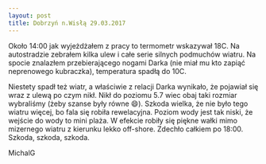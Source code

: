 ```yaml
---
layout: post
title: Dobrzyń n.Wisłą 29.03.2017
---
```


Około 14:00 jak wyjeżdżałem z pracy to termometr wskazywał 18C. Na autostradzie zebrałem kilka ulew i całe serie silnych podmuchów wiatru. Na spocie znalazłem przebierającego nogami Darka (nie miał mu kto zapiąć neprenowego kubraczka), temperatura spadłą do 10C. 

Niestety spadł też wiatr, a właściwie z relacji Darka wynikało, że pojawiał się wraz z ulewą po czym nikł.
Nikł do poziomu 5.7 wiec obaj taki rozmiar wybraliśmy (żeby szanse były równe :smile:). 
Szkoda wielka, że nie było tego wiatru więcej, bo fala się robiła rewelacyjna. Poziom wody jest tak niski, że wejście do wody to mini plaża. W efekcie robiły się piękne wałki mimo mizernego wiatru z kierunku lekko off-shore. 
Zdechło całkiem po 18:00. 
Szkoda, szkoda, szkoda.

MichalG
